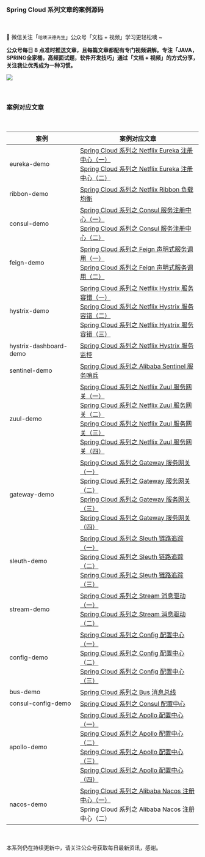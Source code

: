 ### Spring Cloud 系列文章的案例源码

　　

📢 微信关注「`哈喽沃德先生`」公众号「文档 + 视频」学习更轻松噢 ~

**公众号每日 8 点准时推送文章，且每篇文章都配有专门视频讲解。专注「JAVA，SPRING全家桶，高频面试题，软件开发技巧」通过「文档 + 视频」的方式分享，关注我让优秀成为一种习惯。**

<img src="https://mrhelloworld.com/resources/mrhelloworld/qrcode/OfficialAccounts500-500.gif">

　　

### 案例对应文章

　　

| 案例                   | 案例对应文章                                                 |
| ---------------------- | ------------------------------------------------------------ |
| eureka-demo            | [Spring Cloud 系列之 Netflix Eureka 注册中心（一）](https://mp.weixin.qq.com/s?__biz=MzA4MDEwNTI1NA==&mid=2459057320&idx=1&sn=ed387ec510aa03c0026d2a2f73655f50&scene=19#wechat_redirect)<br/>[Spring Cloud 系列之 Netflix Eureka 注册中心（二）](https://mp.weixin.qq.com/s?__biz=MzA4MDEwNTI1NA==&mid=2459057341&idx=1&sn=f36e1cfe8d91961613714a2355e10cde&scene=19#wechat_redirect) |
| ribbon-demo            | [Spring Cloud 系列之 Netflix Ribbon 负载均衡](https://mp.weixin.qq.com/s?__biz=MzA4MDEwNTI1NA==&mid=2459057373&idx=1&sn=abe835a20fae538db332643c82712496&scene=19#wechat_redirect) |
| consul-demo            | [Spring Cloud 系列之 Consul 服务注册中心（一）](https://mp.weixin.qq.com/s?__biz=MzA4MDEwNTI1NA==&mid=2459057450&idx=1&sn=1ebc732dfa2cfcaf5649075c8254b240&scene=19#wechat_redirect)<br/>[Spring Cloud 系列之 Consul 服务注册中心（二）](https://mp.weixin.qq.com/s?__biz=MzA4MDEwNTI1NA==&mid=2459057510&idx=1&sn=bbbbb5637af8b12a2cb0fe255a68dd25&scene=19#wechat_redirect) |
| feign-demo             | [Spring Cloud 系列之 Feign 声明式服务调用（一）](https://mp.weixin.qq.com/s?__biz=MzA4MDEwNTI1NA==&mid=2459057512&idx=1&sn=43e1d64f74ced1982c155853c9dacf82&scene=19#wechat_redirect)<br/>[Spring Cloud 系列之 Feign 声明式服务调用（二）](https://mp.weixin.qq.com/s?__biz=MzA4MDEwNTI1NA==&mid=2459057514&idx=1&sn=ebd8a6b737b39a568b7110f7dedc5fec&scene=19#wechat_redirect) |
| hystrix-demo           | [Spring Cloud 系列之 Netflix Hystrix 服务容错（一）](https://mp.weixin.qq.com/s?__biz=MzA4MDEwNTI1NA==&mid=2459057555&idx=1&sn=6a1a9d1c1e7072151b75f23638561fa6&scene=19#wechat_redirect)<br/>[Spring Cloud 系列之 Netflix Hystrix 服务容错（二）](https://mp.weixin.qq.com/s?__biz=MzA4MDEwNTI1NA==&mid=2459057620&idx=1&sn=1ab29c1e5b99413310f57587ea56905b&scene=19#wechat_redirect)<br/>[Spring Cloud 系列之 Netflix Hystrix 服务容错（三）](https://mp.weixin.qq.com/s?__biz=MzA4MDEwNTI1NA==&mid=2459057622&idx=1&sn=d02f038f0d6065b196768fe1b2a8d784&scene=19#wechat_redirect) |
| hystrix-dashboard-demo | [Spring Cloud 系列之 Netflix Hystrix 服务监控](https://mp.weixin.qq.com/s?__biz=MzA4MDEwNTI1NA==&mid=2459057624&idx=1&sn=4946b412f8d0c77c19b325cd361b693f&scene=19#wechat_redirect) |
| sentinel-demo          | [Spring Cloud 系列之 Alibaba Sentinel 服务哨兵](https://mp.weixin.qq.com/s?__biz=MzA4MDEwNTI1NA==&mid=2459057627&idx=1&sn=2c4b1d9d98b6ea847face29de41d3872&scene=19#wechat_redirect) |
| zuul-demo              | [Spring Cloud 系列之 Netflix Zuul 服务网关（一）](https://mp.weixin.qq.com/s?__biz=MzA4MDEwNTI1NA==&mid=2459057658&idx=1&sn=d6f5b2353bacb9deee0a3a4f53c4dd80&scene=19#wechat_redirect)<br/>[Spring Cloud 系列之 Netflix Zuul 服务网关（二）](https://mp.weixin.qq.com/s?__biz=MzA4MDEwNTI1NA==&mid=2459057675&idx=1&sn=5cb0d651f8a40e8a4c32470d248fa04b&scene=19#wechat_redirect)<br/>[Spring Cloud 系列之 Netflix Zuul 服务网关（三）](https://mp.weixin.qq.com/s?__biz=MzA4MDEwNTI1NA==&mid=2459057719&idx=1&sn=69fd486d146dd1efb3a747669315706b&scene=19#wechat_redirect)<br/>[Spring Cloud 系列之 Netflix Zuul 服务网关（四）](https://mp.weixin.qq.com/s?__biz=MzA4MDEwNTI1NA==&mid=2459057720&idx=1&sn=32abdc5d5d3952e77c362398d9a0e735&scene=19#wechat_redirect) |
| gateway-demo           | [Spring Cloud 系列之 Gateway 服务网关（一）](https://mp.weixin.qq.com/s?__biz=MzA4MDEwNTI1NA==&mid=2459057813&idx=1&sn=14a1fb3fa73bd75e336ce11d94829f64&scene=19#wechat_redirect)<br/>[Spring Cloud 系列之 Gateway 服务网关（二）](https://mp.weixin.qq.com/s?__biz=MzA4MDEwNTI1NA==&mid=2459057814&idx=1&sn=def6319b6ae1bfda5dddf1efe5afeed9&scene=19#wechat_redirect)<br/>[Spring Cloud 系列之 Gateway 服务网关（三）](https://mp.weixin.qq.com/s?__biz=MzA4MDEwNTI1NA==&mid=2459057816&idx=1&sn=98d89efef671ef8637948968e3ad3e32&scene=19#wechat_redirect)<br/>[Spring Cloud 系列之 Gateway 服务网关（四）](https://mp.weixin.qq.com/s?__biz=MzA4MDEwNTI1NA==&mid=2459057819&idx=1&sn=69f7718f2f719d97c4634622c6d8925a&scene=19#wechat_redirect) |
| sleuth-demo            | [Spring Cloud 系列之 Sleuth 链路追踪（一）](https://mp.weixin.qq.com/s?__biz=MzA4MDEwNTI1NA==&mid=2459057900&idx=1&sn=f65a8d8e88f21c0857369a6a514f623e&scene=19#wechat_redirect)<br/>[Spring Cloud 系列之 Sleuth 链路追踪（二）](https://mp.weixin.qq.com/s?__biz=MzA4MDEwNTI1NA==&mid=2459057902&idx=1&sn=7279a8f8417c0cd1da89e13254069212&scene=19#wechat_redirect)<br/>[Spring Cloud 系列之 Sleuth 链路追踪（三）](https://mp.weixin.qq.com/s?__biz=MzA4MDEwNTI1NA==&mid=2459057904&idx=1&sn=d561a6e21ce74b56a188c366bf300e1f&scene=19#wechat_redirect) |
| stream-demo            | [Spring Cloud 系列之 Stream 消息驱动（一）](https://mp.weixin.qq.com/s?__biz=MzA4MDEwNTI1NA==&mid=2459057909&idx=1&sn=f10faccd11b61ddb5bc6c2d1b5b25ed4&scene=19#wechat_redirect)<br/>[Spring Cloud 系列之 Stream 消息驱动（二）](https://mp.weixin.qq.com/s?__biz=MzA4MDEwNTI1NA==&mid=2459057911&idx=1&sn=fcdec5908ea36691f651b7d61c8a0012&scene=19#wechat_redirect) |
| config-demo            | [Spring Cloud 系列之 Config 配置中心（一）](https://mp.weixin.qq.com/s?__biz=MzA4MDEwNTI1NA==&mid=2459058054&idx=1&sn=20e74f883b007b00000121126bdbe40e&scene=19#wechat_redirect)<br/>[Spring Cloud 系列之 Config 配置中心（二）](https://mp.weixin.qq.com/s?__biz=MzA4MDEwNTI1NA==&mid=2459058058&idx=1&sn=4eb413fab814f6c710c818fe23fca2b8&scene=19#wechat_redirect)<br/>[Spring Cloud 系列之 Config 配置中心（三）](https://mp.weixin.qq.com/s?__biz=MzA4MDEwNTI1NA==&mid=2459058068&idx=1&sn=f5ada62ebddf7fbe1d5011d38c07b202&scene=19#wechat_redirect) |
| bus-demo               | [Spring Cloud 系列之 Bus 消息总线](https://mp.weixin.qq.com/s?__biz=MzA4MDEwNTI1NA==&mid=2459058070&idx=1&sn=96856d7b2559b31a87b13a61675aa840&scene=19#wechat_redirect) |
| consul-config-demo     | [Spring Cloud 系列之 Consul 配置中心](https://mp.weixin.qq.com/s?__biz=MzA4MDEwNTI1NA==&mid=2459058167&idx=1&sn=29818b90789a948a23624cad6be95d3c&scene=19#wechat_redirect) |
| apollo-demo            | [Spring Cloud 系列之 Apollo 配置中心（一）](https://mp.weixin.qq.com/s?__biz=MzA4MDEwNTI1NA==&mid=2459058529&idx=1&sn=e1dbbbf2ebea47b896c296efcd66e139&scene=19#wechat_redirect)<br/>[Spring Cloud 系列之 Apollo 配置中心（二）](https://mp.weixin.qq.com/s?__biz=MzA4MDEwNTI1NA==&mid=2459058531&idx=1&sn=5fedc32fa68d851b4b4d7620196a7656&scene=19#wechat_redirect)<br/>[Spring Cloud 系列之 Apollo 配置中心（三）](https://mp.weixin.qq.com/s?__biz=MzA4MDEwNTI1NA==&mid=2459058533&idx=1&sn=f62e49a6d41fcf4538626a6883ba9c5a&scene=19#wechat_redirect)<br/>[Spring Cloud 系列之 Apollo 配置中心（四）](https://mp.weixin.qq.com/s?__biz=MzA4MDEwNTI1NA==&mid=2459058536&idx=1&sn=2614ba0599d3ac02fa2868ccdb8ebd87&scene=19#wechat_redirect) |
| nacos-demo             | [Spring Cloud 系列之 Alibaba Nacos 注册中心（一）](https://mp.weixin.qq.com/s?__biz=MzA4MDEwNTI1NA==&mid=2459059317&idx=1&sn=7fe895fbb6d3441cba0d23a4251d5254&scene=19#wechat_redirect)<br/>Spring Cloud 系列之 Alibaba Nacos 注册中心（二） |

　　

本系列仍在持续更新中，请关注公众号获取每日最新资讯，感谢。

　　

